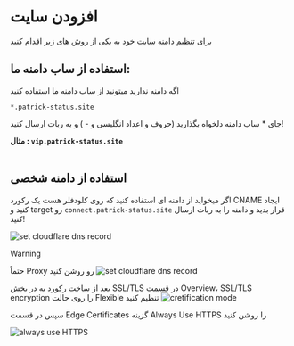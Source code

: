 # افزودن سایت

برای تنظیم دامنه سایت خود به یکی از روش های زیر اقدام کنید
<br>
## استفاده از ساب دامنه ما:

اگه دامنه ندارید میتونید از ساب دامنه ما استفاده کنید

`*.patrick-status.site`

جای * ساب دامنه دلخواه بگذارید (حروف و اعداد انگلیسی و - ) و به ربات ارسال کنید!

**مثال : ‌`vip.patrick-status.site`**
<br>
<br>
## استفاده از دامنه شخصی

اگر میخواید از دامنه ای استفاده کنید که روی کلودفلر هست یک رکورد CNAME ایجاد کنید و target رو `connect.patrick-status.site` قرار بدید و دامنه را به ربات ارسال کنید!

![set cloudflare dns record](https://raw.githubusercontent.com/Kup1ng/Patrick/main/images/cloudflare-dns-set.png)


> [!WARNING]
> حتماً Proxy رو روشن کنید
> ![set cloudflare dns record](https://raw.githubusercontent.com/Kup1ng/Patrick/main/images/cloudflare-dns-set2.png)

بعد از ساخت رکورد به در بخش SSL/TLS در قسمت Overview، SSL/TLS encryption را روی حالت Flexible تنظیم کنید
![cretification mode](https://raw.githubusercontent.com/Kup1ng/Patrick/main/images/certification-mode.png)

سپس در قسمت Edge Certificates گزینه Always Use HTTPS را روشن کنید

![always use HTTPS](https://raw.githubusercontent.com/Kup1ng/Patrick/main/images/https-force.png)
